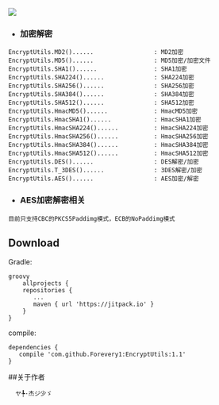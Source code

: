 [![](https://jitpack.io/v/Forevery1/EncryptUtils.svg)](https://jitpack.io/#Forevery1/EncryptUtils)

* ### 加密解密
```
EncryptUtils.MD2()......                 : MD2加密
EncryptUtils.MD5()......                 : MD5加密/加密文件
EncryptUtils.SHA1()......                : SHA1加密
EncryptUtils.SHA224()......              : SHA224加密
EncryptUtils.SHA256()......              : SHA256加密
EncryptUtils.SHA384()......              : SHA384加密
EncryptUtils.SHA512()......              : SHA512加密
EncryptUtils.HmacMD5()......             : HmacMD5加密
EncryptUtils.HmacSHA1()......            : HmacSHA1加密
EncryptUtils.HmacSHA224()......          : HmacSHA224加密
EncryptUtils.HmacSHA256()......          : HmacSHA256加密
EncryptUtils.HmacSHA384()......          : HmacSHA384加密
EncryptUtils.HmacSHA512()......          : HmacSHA512加密
EncryptUtils.DES()......                 : DES解密/加密
EncryptUtils.T_3DES()......              : 3DES解密/加密
EncryptUtils.AES()......                 : AES加密/解密
```

* ### AES加密解密相关
```
目前只支持CBC的PKCS5Paddimg模式，ECB的NoPaddimg模式
```

## Download

Gradle:
```
groovy
    allprojects {
	repositories {
	   ...
	   maven { url 'https://jitpack.io' }
    }
}
  ```
  compile:
  ```
 dependencies {
     compile 'com.github.Forevery1:EncryptUtils:1.1'
}

```

##关于作者
```
  ヤ╄·杰ジ少ゞ
```
